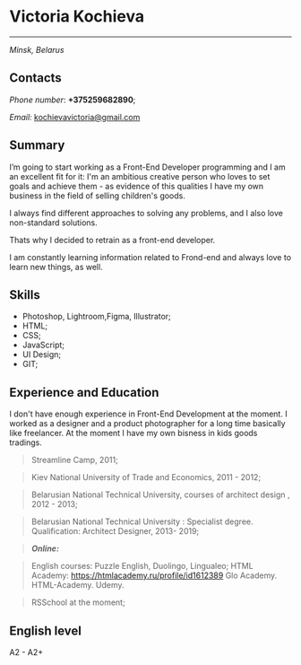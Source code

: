 # Victoria Kochieva
_______________


*Minsk, Belarus*


## Contacts ##

*Phone number*: __+375259682890__;

*Email:* kochievavictoria@gmail.com

## Summary ##

I’m going to start working as a Front-End Developer programming and I am an excellent fit for it: I'm an ambitious  creative person who loves to
set goals and achieve them - 
as evidence of this qualities  I have my own business in the field of selling children's goods.

I always find different approaches to solving any problems, and I also love non-standard solutions.

Thats why I decided to retrain as a front-end developer.

I am constantly learning  information related to Frond-end and always love to learn new things, as well.

## Skills

* Photoshop, Lightroom,Figma, Illustrator;
* HTML;
* CSS;
* JavaScript;
* UI Design;
* GIT;

## Experience and Education ##

I don't have enough experience in Front-End Development at the moment. I worked as a designer and a product photographer for a long time basically like freelancer. At the moment I have my own bisness in kids goods tradings.

> Streamline Camp, 2011; 

> Kiev National University of Trade and Economics, 2011 - 2012;

> Belarusian National Technical University, courses of architect design , 2012 - 2013;

> Belarusian National Technical University : Specialist degree. Qualification: Architect Designer, 2013- 2019;

>***Online:***

> English courses: Puzzle English, Duolingo, Lingualeo;
HTML Academy: https://htmlacademy.ru/profile/id1612389 
Glo Academy.
HTML-Academy.
Udemy.

>RSSchool at the moment;



## English level ##

A2 - A2+

